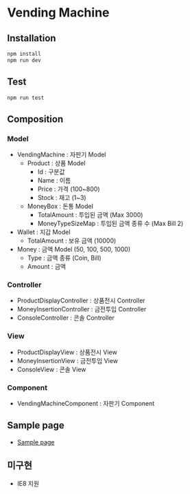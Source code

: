 # Vending Machine

## Installation

```bash
npm install
npm run dev
```

## Test

```bash
npm run test
```

## Composition

### Model

* VendingMachine : 자판기 Model
    * Product : 상품 Model
        * Id : 구분값
        * Name : 이름
        * Price : 가격 (100~800)
        * Stock : 재고 (1~3)
    * MoneyBox : 돈통 Model
        * TotalAmount : 투입된 금액 (Max 3000)
        * MoneyTypeSizeMap : 투입된 금액 종류 수 (Max Bill 2)
* Wallet : 지갑 Model
    * TotalAmount : 보유 금액 (10000)
* Money : 금액 Model (50, 100, 500, 1000)
    * Type : 금액 종류 (Coin, Bill)
    * Amount : 금액

### Controller

* ProductDisplayController : 상품전시 Controller
* MoneyInsertionController : 금전투입 Controller
* ConsoleController : 콘솔 Controller

### View

* ProductDisplayView : 상품전시 View
* MoneyInsertionView : 금전투입 View
* ConsoleView : 콘솔 View

### Component

* VendingMachineComponent : 자판기 Component

## Sample page

* [Sample page](https://egaoneko.github.io/vending_machine/dist/index.html?dummy=true)

## 미구현

* IE8 지원